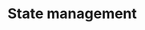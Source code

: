 # State management
<!--
TODO:
Explain how Hyperflux, etc works internally
Task: https://github.com/ir-engine/developer-docs/issues/72
-->
